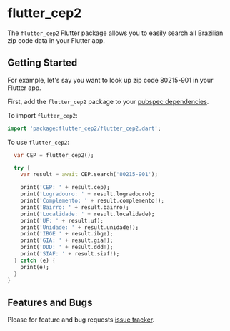 # flutter_cep2

The `flutter_cep2` Flutter package allows you to easily search all Brazilian zip code data in your Flutter app.

## Getting Started

For example, let's say you want to look up zip code 80215-901 in your Flutter app.

First, add the `flutter_cep2` package to your [pubspec dependencies](https://pub.dev/packages/flutter_cep2#-installing-tab-).

To import `flutter_cep2`:

```dart
import 'package:flutter_cep2/flutter_cep2.dart';
```

To use `flutter_cep2`:

```dart
  var CEP = flutter_cep2();

  try {
    var result = await CEP.search('80215-901');

    print('CEP: ' + result.cep);
    print('Logradouro: ' + result.logradouro);
    print('Complemento: ' + result.complemento!);
    print('Bairro: ' + result.bairro);
    print('Localidade: ' + result.localidade);
    print('UF: ' + result.uf);
    print('Unidade: ' + result.unidade!);
    print('IBGE ' + result.ibge);
    print('GIA: ' + result.gia!);
    print('DDD: ' + result.ddd!);
    print('SIAF: ' + result.siaf!);
  } catch (e) {
    print(e);
  }
}
```

## Features and Bugs

Please for feature and bug requests [issue tracker][tracker].

[tracker]: https://github.com/vitoramaral10/flutter_cep2/issues